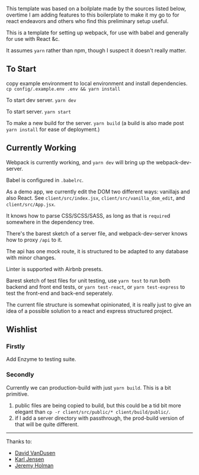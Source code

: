 This template was based on a boilplate made by the sources listed below, overtime I am adding features to this boilerplate to make it my go to for react endeavors and others who find this preliminary setup useful.

This is a template for setting up webpack, for use with babel and generally for use with React &c.

It assumes `yarn` rather than npm, though I suspect it doesn't really matter.

## To Start

copy example environment to local environment and install dependencies.
`cp config/.example.env .env && yarn install`

To start dev server.
`yarn dev`

To start server.
`yarn start`

To make a new build for the server.
`yarn build`
(a build is also made post `yarn install` for ease of deployment.)

## Currently Working

Webpack is currently working, and `yarn dev` will bring up the webpack-dev-server.

Babel is configured in `.babelrc`.

As a demo app, we currently edit the DOM two different ways: vanillajs and also React.  See `client/src/index.jsx`,
`client/src/vanilla_dom_edit`, and `client/src/App.jsx`.

It knows how to parse CSS/SCSS/SASS, as long as that is `require`d somewhere in the dependency tree.

There's the barest sketch of a server file, and webpack-dev-server knows how to proxy `/api` to it.

The api has one mock route, it is structured to be adapted to any database with minor changes.

Linter is supported with Airbnb presets.

Barest sketch of test files for unit testing, use `yarn test` to run both backend and front end tests, or `yarn test-react`, or `yarn test-express` to test the front-end and back-end seperately.

The current file structure is somewhat opinionated, it is really just to give an idea of a possible solution to a react and express structured project.

## Wishlist

### Firstly
Add Enzyme to testing suite.

### Secondly

Currently we can production-build with just `yarn build`.  This is a bit primitive.
  1) public files are being copied to build, but this could be a tid bit more elegant than `cp -r client/src/public/* client/build/public/`.
  2) if I add a server directory with passthrough, the prod-build version of that will be quite different.

---

Thanks to:

* [David VanDusen](https://github.com/davidvandusen/react-webpack-boilerplate)
* [Karl Jensen](https://github.com/jensen/webpack-notes)
* [Jeremy Holman](https://github.com/jholman/web-boilerplate)

